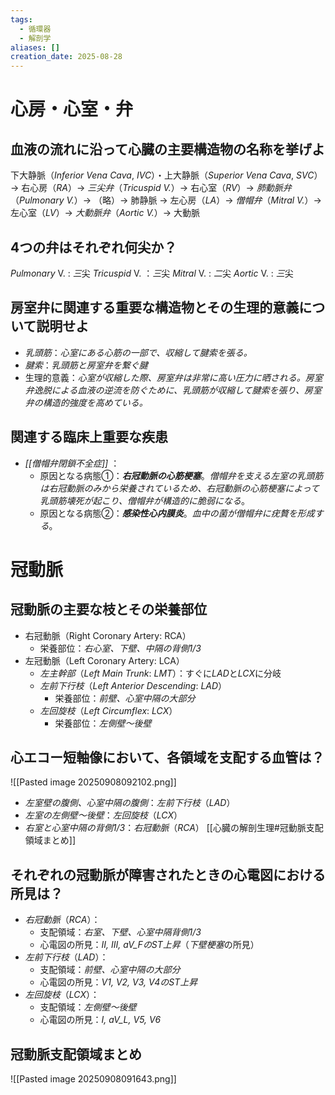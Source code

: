 ```yaml
---
tags:
  - 循環器
  - 解剖学
aliases: []
creation_date: 2025-08-28
---
```


# 心房・心室・弁

## 血液の流れに沿って心臓の主要構造物の名称を挙げよ
下大静脈（*Inferior Vena Cava*, *IVC*）・上大静脈（*Superior Vena Cava*, *SVC*）→ 右心房（*RA*）→ *三尖弁*（*Tricuspid V.*）→ 右心室（*RV*）→ *肺動脈弁*（*Pulmonary V.*）→ （略）→ 肺静脈 → 左心房（*LA*）→ *僧帽弁*（*Mitral V.*）→ 左心室（*LV*）→ *大動脈弁*（*Aortic V.*）→ 大動脈

## 4つの弁はそれぞれ何尖か？
*Pulmonary* V. : *三*尖
*Tricuspid* V. ：*三*尖
*Mitral* V. : *二*尖
*Aortic* V. : *三*尖

## 房室弁に関連する重要な構造物とその生理的意義について説明せよ
- *乳頭筋*：*心室にある心筋の一部で、収縮して腱索を張る。*
- *腱索*：*乳頭筋と房室弁を繋ぐ腱*
- 生理的意義：*心室が収縮した際、房室弁は非常に高い圧力に晒される。房室弁逸脱による血液の逆流を防ぐために、乳頭筋が収縮して腱索を張り、房室弁の構造的強度を高めている。*
　　　　　　　　　　　　　　　　　　　　　　　　　　　　　　　　　　　　　　　　　　　　　　　　　　　　　　　　　　　　　　　　　　　　　　　　　　　　　　　　　　　　　　　　　　　　　　　　　　　　　　　　　　　　　　　　　　　　　　　　　　　　　　　　　　　　　　　　　　　　　　　　　　　　　　　　　　　　　　　　　　　　　　　　　　　　　　　　　　　　　　　　　　　　　　　　　　　　　　　　　　　　　　　　　　　　　　　　　　　　　　　　　　　　　　　　　　　　　　　　　　　　　　　　　　　　　　　　　　　　　　　　　　　　　　　　　　　　　　　　　　　　　　　　　　　　　
## 関連する臨床上重要な疾患
- *[[僧帽弁閉鎖不全症]]* ：
	- 原因となる病態①：***右冠動脈の心筋梗塞***。*僧帽弁を支える左室の乳頭筋は右冠動脈のみから栄養されているため、右冠動脈の心筋梗塞によって乳頭筋壊死が起こり、僧帽弁が構造的に脆弱になる*。
	- 原因となる病態②：***感染性心内膜炎***。*血中の菌が僧帽弁に疣贅を形成する*。


# 冠動脈
## 冠動脈の主要な枝とその栄養部位
- 右冠動脈（Right Coronary Artery: RCA）
	- 栄養部位：*右心室、下壁、中隔の背側1/3*
- 左冠動脈（Left Coronary Artery: LCA）
	- *左主幹部*（*Left Main Trunk*: *LMT*）：すぐに*LAD*と*LCX*に分岐
	- *左前下行枝*（*Left Anterior Descending*: *LAD*）
		- 栄養部位：*前壁、心室中隔の大部分*
	- *左回旋枝*（*Left Circumflex*: *LCX*）
		- 栄養部位：*左側壁～後壁*
## 心エコー短軸像において、各領域を支配する血管は？
![[Pasted image 20250908092102.png]]
- *左室壁の腹側、心室中隔の腹側*：*左前下行枝*（*LAD*）
- *左室の左側壁～後壁*：*左回旋枝*（*LCX*）
- *右室と心室中隔の背側1/3*：*右冠動脈*（*RCA*）
[[心臓の解剖生理#冠動脈支配領域まとめ]]
## それぞれの冠動脈が障害されたときの心電図における所見は？
- *右冠動脈*（*RCA*）：
	- 支配領域：*右室、下壁、心室中隔背側1/3*
	- 心電図の所見：*II, III, aV_FのST上昇*（*下壁梗塞*の所見）
- *左前下行枝*（*LAD*）：
	- 支配領域：*前壁、心室中隔の大部分*
	- 心電図の所見：*V1, V2, V3, V4のST上昇*
- *左回旋枝*（*LCX*）：
	- 支配領域：*左側壁～後壁*
	- 心電図の所見：*I, aV_L, V5, V6*
## 冠動脈支配領域まとめ
![[Pasted image 20250908091643.png]]







